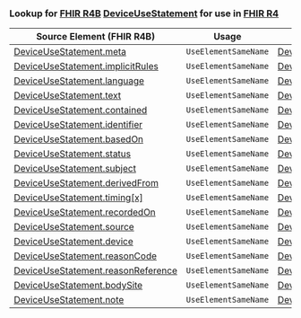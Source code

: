 ### Lookup for [FHIR R4B](https://hl7.org/fhir/R4B/) [DeviceUseStatement](https://hl7.org/fhir/R4B/DeviceUseStatement.html) for use in [FHIR R4](https://hl7.org/fhir/R4/)

| Source Element (FHIR R4B) | Usage | Target |
| -------------- | ----- | ------ |
| [DeviceUseStatement.meta](https://hl7.org/fhir/R4B/DeviceUseStatement.html#resource) | `UseElementSameName` | [DeviceUseStatement.meta](https://hl7.org/fhir/R4/DeviceUseStatement.html#resource) |
| [DeviceUseStatement.implicitRules](https://hl7.org/fhir/R4B/DeviceUseStatement.html#resource) | `UseElementSameName` | [DeviceUseStatement.implicitRules](https://hl7.org/fhir/R4/DeviceUseStatement.html#resource) |
| [DeviceUseStatement.language](https://hl7.org/fhir/R4B/DeviceUseStatement.html#resource) | `UseElementSameName` | [DeviceUseStatement.language](https://hl7.org/fhir/R4/DeviceUseStatement.html#resource) |
| [DeviceUseStatement.text](https://hl7.org/fhir/R4B/DeviceUseStatement.html#resource) | `UseElementSameName` | [DeviceUseStatement.text](https://hl7.org/fhir/R4/DeviceUseStatement.html#resource) |
| [DeviceUseStatement.contained](https://hl7.org/fhir/R4B/DeviceUseStatement.html#resource) | `UseElementSameName` | [DeviceUseStatement.contained](https://hl7.org/fhir/R4/DeviceUseStatement.html#resource) |
| [DeviceUseStatement.identifier](https://hl7.org/fhir/R4B/DeviceUseStatement.html#resource) | `UseElementSameName` | [DeviceUseStatement.identifier](https://hl7.org/fhir/R4/DeviceUseStatement.html#resource) |
| [DeviceUseStatement.basedOn](https://hl7.org/fhir/R4B/DeviceUseStatement.html#resource) | `UseElementSameName` | [DeviceUseStatement.basedOn](https://hl7.org/fhir/R4/DeviceUseStatement.html#resource) |
| [DeviceUseStatement.status](https://hl7.org/fhir/R4B/DeviceUseStatement.html#resource) | `UseElementSameName` | [DeviceUseStatement.status](https://hl7.org/fhir/R4/DeviceUseStatement.html#resource) |
| [DeviceUseStatement.subject](https://hl7.org/fhir/R4B/DeviceUseStatement.html#resource) | `UseElementSameName` | [DeviceUseStatement.subject](https://hl7.org/fhir/R4/DeviceUseStatement.html#resource) |
| [DeviceUseStatement.derivedFrom](https://hl7.org/fhir/R4B/DeviceUseStatement.html#resource) | `UseElementSameName` | [DeviceUseStatement.derivedFrom](https://hl7.org/fhir/R4/DeviceUseStatement.html#resource) |
| [DeviceUseStatement.timing[x]](https://hl7.org/fhir/R4B/DeviceUseStatement.html#resource) | `UseElementSameName` | [DeviceUseStatement.timing[x]](https://hl7.org/fhir/R4/DeviceUseStatement.html#resource) |
| [DeviceUseStatement.recordedOn](https://hl7.org/fhir/R4B/DeviceUseStatement.html#resource) | `UseElementSameName` | [DeviceUseStatement.recordedOn](https://hl7.org/fhir/R4/DeviceUseStatement.html#resource) |
| [DeviceUseStatement.source](https://hl7.org/fhir/R4B/DeviceUseStatement.html#resource) | `UseElementSameName` | [DeviceUseStatement.source](https://hl7.org/fhir/R4/DeviceUseStatement.html#resource) |
| [DeviceUseStatement.device](https://hl7.org/fhir/R4B/DeviceUseStatement.html#resource) | `UseElementSameName` | [DeviceUseStatement.device](https://hl7.org/fhir/R4/DeviceUseStatement.html#resource) |
| [DeviceUseStatement.reasonCode](https://hl7.org/fhir/R4B/DeviceUseStatement.html#resource) | `UseElementSameName` | [DeviceUseStatement.reasonCode](https://hl7.org/fhir/R4/DeviceUseStatement.html#resource) |
| [DeviceUseStatement.reasonReference](https://hl7.org/fhir/R4B/DeviceUseStatement.html#resource) | `UseElementSameName` | [DeviceUseStatement.reasonReference](https://hl7.org/fhir/R4/DeviceUseStatement.html#resource) |
| [DeviceUseStatement.bodySite](https://hl7.org/fhir/R4B/DeviceUseStatement.html#resource) | `UseElementSameName` | [DeviceUseStatement.bodySite](https://hl7.org/fhir/R4/DeviceUseStatement.html#resource) |
| [DeviceUseStatement.note](https://hl7.org/fhir/R4B/DeviceUseStatement.html#resource) | `UseElementSameName` | [DeviceUseStatement.note](https://hl7.org/fhir/R4/DeviceUseStatement.html#resource) |
